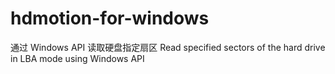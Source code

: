 # hdmotion-for-windows
通过 Windows API 读取硬盘指定扇区  Read specified sectors of the hard drive in LBA mode using Windows API
